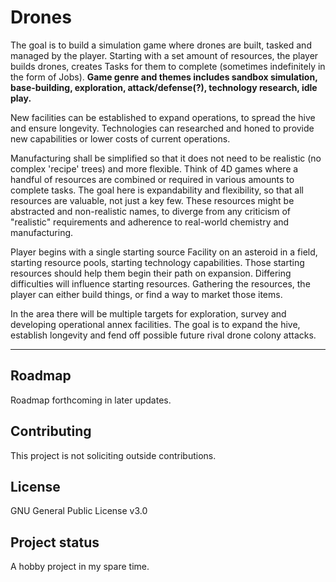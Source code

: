# Drones
The goal is to build a simulation game where drones are built, tasked and managed by the player.  Starting with a set amount of resources, the player builds drones, creates Tasks for them to complete (sometimes indefinitely in the form of Jobs). 
**Game genre and themes includes sandbox simulation, base-building, exploration, attack/defense(?), technology research, idle play.**

New facilities can be established to expand operations, to spread the hive and ensure longevity. Technologies can researched and honed to provide new capabilities or lower costs of current operations.

Manufacturing shall be simplified so that it does not need to be realistic (no complex 'recipe' trees) and more flexible.  Think of 4D games where a handful of resources are combined or required in various amounts to complete tasks. The goal here is expandability and flexibility, so that all resources are valuable, not just a key few. These resources might be abstracted and non-realistic names, to diverge from any criticism of "realistic" requirements and adherence to real-world chemistry and manufacturing. 

Player begins with a single starting source Facility on an asteroid in a field, starting resource pools, starting technology capabilities.  Those starting resources should help them begin their path on expansion.  Differing difficulties will influence starting resources.  Gathering the resources, the player can either build things, or find a way to market those items.

In the area there will be multiple targets for exploration, survey and developing operational annex facilities.  The goal is to expand the hive, establish longevity and fend off possible future rival drone colony attacks.

***

## Roadmap
Roadmap forthcoming in later updates.

## Contributing
This project is not soliciting outside contributions.

## License
GNU General Public License v3.0

## Project status
A hobby project in my spare time.
